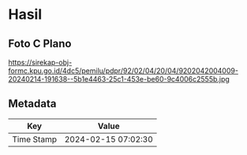# Hasil

## Foto C Plano

https://sirekap-obj-formc.kpu.go.id/4dc5/pemilu/pdpr/92/02/04/20/04/9202042004009-20240214-191638--5b1e4463-25c1-453e-be60-9c4006c2555b.jpg


## Metadata

| Key        | Value               |
| ---------- | ------------------- |
| Time Stamp | 2024-02-15 07:02:30 |



